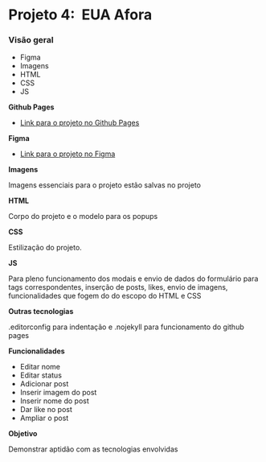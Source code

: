 # Projeto 4:  EUA Afora

### Visão geral

* Figma
* Imagens
* HTML
* CSS
* JS

**Github Pages**

* [Link para o projeto no Github Pages](https://izaqueisrael.github.io/web_project_4_ptbr/)

**Figma**

* [Link para o projeto no Figma](https://www.figma.com/file/XfB6BSINvliub43JgKza1e/WEB.-Sprint-4.-Around-The-U.S.-desktop-%2B-mobile-pt)

**Imagens**

Imagens essenciais para o projeto estão salvas no projeto

**HTML**

Corpo do projeto e o modelo para os popups

**CSS**

Estilização do projeto.

**JS**

Para pleno funcionamento dos modais e envio de dados do formulário para tags correspondentes, inserção de posts, likes, envio de imagens, funcionalidades que fogem do do escopo do HTML e CSS

**Outras tecnologias**

.editorconfig para indentação e .nojekyll para funcionamento do github pages

**Funcionalidades**

* Editar nome 
* Editar status
* Adicionar post
* Inserir imagem do post
* Inserir nome do post
* Dar like no post
* Ampliar o post

**Objetivo**

Demonstrar aptidão com as tecnologias envolvidas


